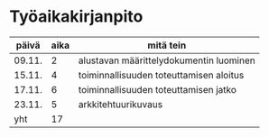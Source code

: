 # Työaikakirjanpito

päivä | aika | mitä tein
------|------|-----------
09.11. | 2 | alustavan määrittelydokumentin luominen
15.11. | 4 | toiminnallisuuden toteuttamisen aloitus
17.11. | 6 | toiminnallisuuden toteuttamisen jatko
23.11. | 5 | arkkitehtuurikuvaus
yht | 17 | 
